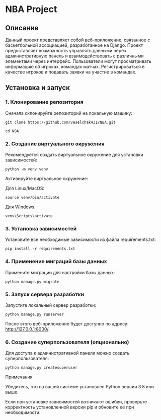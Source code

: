# NBA Project

## Описание

Данный проект представляет собой веб-приложение, связанное с  баскетбольной ассоциацией, разработанное на Django. Проект предоставляет возможность управлять данными через административную панель и взаимодействовать с различными элементами через интерфейс. Пользователи могут просматривать информацию об игроках, командах матчах. Регистрироваться в качестве игроков и подавать заявки на участие в командах. 

## Установка и запуск

### 1. Клонирование репозитория

Сначала склонируйте репозиторий на локальную машину:

`git clone https://github.com/veselchak431/NBA.git`

`cd NBA`

### 2. Создание виртуального окружения

Рекомендуется создать виртуальное окружение для установки зависимостей:

`python -m venv venv`

Активируйте виртуальное окружение:

Для Linux/MacOS:

`source venv/bin/activate`

Для Windows:

`venv\Scripts\activate`

### 3. Установка зависимостей

Установите все необходимые зависимости из файла requirements.txt:

`pip install -r requirements.txt`

### 4. Применение миграций базы данных

Примените миграции для настройки базы данных:

`python manage.py migrate`

### 5. Запуск сервера разработки

Запустите локальный сервер разработки:

`python manage.py runserver`

После этого веб-приложение будет доступно по адресу: http://127.0.0.1:8000/.

### 6. Создание суперпользователя (опционально)

Для доступа к административной панели можно создать суперпользователя:

`python manage.py createsuperuser`

Примечания

Убедитесь, что на вашей системе установлен Python версии 3.8 или выше.

Если при установке зависимостей возникают ошибки, проверьте корректность установленной версии pip и обновите её при необходимости:
